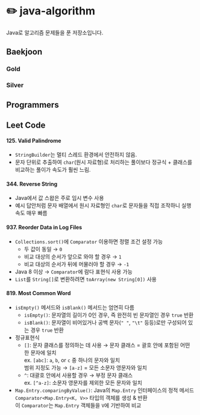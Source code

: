 # ✏️ java-algorithm

Java로 알고리즘 문제들을 푼 저장소입니다.

## Baekjoon

### Gold

### Silver

## Programmers

## Leet Code

#### 125. Valid Palindrome

- `StringBuilder`는 멀티 스레드 환경에서 안전하지 않음.
- 문자 단위로 추출하여 `char`(원시 자료형)로 처리하는 풀이보다 정규식 + 클래스를 비교하는 풀이가 속도가 훨씬 느림.

#### 344. Reverse String

- Java에서 값 스왑은 주로 임시 변수 사용
- 예시 답안처럼 문자 배열에서 원시 자료형인 `char`로 문자들을 직접 조작하니 실행 속도 매우 빠름

#### 937. Reorder Data in Log Files

- `Collections.sort()`에 `Comparator` 이용하면 정렬 조건 설정 가능
    - 두 값이 동일 → `0`
    - 비교 대상의 순서가 앞으로 와야 할 경우 → `1`
    - 비교 대상의 순서가 뒤에 머물러야 할 경우 → `-1`
- Java 8 이상 → `Comparator`에 람다 표현식 사용 가능
- `List`를 `String[]`로 변환하려면 `toArray(new String[0])` 사용

#### 819. Most Common Word

- `isEmpty()` 메서드와 `isBlank()` 메서드는 엄연히 다름
    - `isEmpty()`: 문자열의 길이가 0인 경우, 즉 완전히 빈 문자열인 경우 `true` 반환
    - `isBlank()`: 문자열이 비어있거나 공백 문자(`" "`, `"\t"` 등등)로만 구성되어 있는 경우 `true` 반환
- 정규표현식
    - `[]`: 문자 클래스를 정의하는 데 사용 → 문자 클래스 = 괄호 안에 포함된 어떤 한 문자에 일치  
      ex. `[abc]`: `a`, `b`, or `c` 중 하나의 문자와 일치  
      범위 지정도 가능 → `[a-z]` = 모든 소문자 영문자와 일치
    - `^`: 대괄호 안에서 사용할 경우 → 부정 문자 클래스  
      ex. `[^a-z]`: 소문자 영문자를 제외한 모든 문자와 일치
- `Map.Entry.comparingByValue()`: Java의 `Map.Entry` 인터페이스의 정적 메서드  
  `Comparator<Map.Entry<K, V>>` 타입의 객체를 생성 & 반환  
  이 `Comparator`는 `Map.Entry` 객체들을 `V`에 기반하여 비교